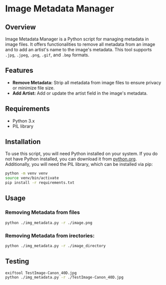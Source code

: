 # Image Metadata Manager

## Overview
Image Metadata Manager is a Python script for managing metadata in image files. It offers functionalities to remove all metadata from an image and to add an artist's name to the image's metadata. This tool supports `.jpg`, `.jpeg`, `.png`, `.gif`, and `.bmp` formats.

## Features
- **Remove Metadata:** Strip all metadata from image files to ensure privacy or minimize file size.
- **Add Artist:** Add or update the artist field in the image's metadata.

## Requirements
- Python 3.x
- PIL library

## Installation
To use this script, you will need Python installed on your system. If you do not have Python installed, you can download it from [python.org](https://www.python.org/downloads/). Additionally, you will need the PIL library, which can be installed via pip:

```bash
python -m venv venv
source venv/bin/activate
pip install -r requirements.txt
```

## Usage

### Removing Metadata from files
```bash
python ./img_metadata.py -r ./image.png
```

### Removing Metadata from irectories:
```bash
python ./img_metadata.py -r ./image_directory
```


## Testing

```bash
exiftool TestImage-Canon_40D.jpg
python ./img_metadata.py -r ./TestImage-Canon_40D.jpg
```
